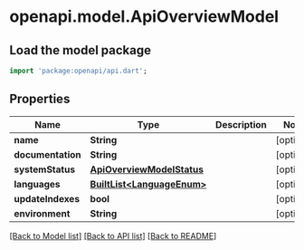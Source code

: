 # openapi.model.ApiOverviewModel

## Load the model package
```dart
import 'package:openapi/api.dart';
```

## Properties
Name | Type | Description | Notes
------------ | ------------- | ------------- | -------------
**name** | **String** |  | [optional] 
**documentation** | **String** |  | [optional] 
**systemStatus** | [**ApiOverviewModelStatus**](ApiOverviewModelStatus.md) |  | [optional] 
**languages** | [**BuiltList&lt;LanguageEnum&gt;**](LanguageEnum.md) |  | [optional] 
**updateIndexes** | **bool** |  | [optional] 
**environment** | **String** |  | [optional] 

[[Back to Model list]](../README.md#documentation-for-models) [[Back to API list]](../README.md#documentation-for-api-endpoints) [[Back to README]](../README.md)


